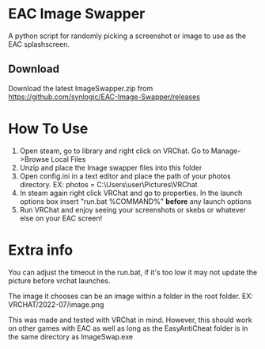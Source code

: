 # EAC Image Swapper
A python script for randomly picking a screenshot or image to use as the EAC splashscreen.

## Download
Download the latest ImageSwapper.zip from
https://github.com/synlogic/EAC-Image-Swapper/releases

# How To Use
1) Open steam, go to library and right click on VRChat.  Go to Manage->Browse Local Files
2) Unzip and place the Image swapper files into this folder
3) Open config.ini in a text editor and place the path of your photos directory. EX: photos = C:\Users\user\Pictures\VRChat
4) In steam again right click VRChat and go to properties.  In the launch options box insert "run.bat %COMMAND%" **before** any launch options
5) Run VRChat and enjoy seeing your screenshots or skebs or whatever else on your EAC screen!

# Extra info
You can adjust the timeout in the run.bat, if it's too low it may not update the picture before vrchat launches.

The image it chooses can be an image within a folder in the root folder.  EX: VRCHAT/2022-07/image.png

This was made and tested with VRChat in mind. However, this should work on other games with EAC as well as long as the EasyAntiCheat folder is in the same directory as ImageSwap.exe
